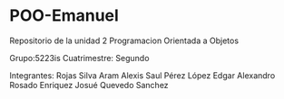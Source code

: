 # POO-Emanuel

Repositorio de la unidad 2 Programacion Orientada a Objetos

Grupo:5223is Cuatrimestre: Segundo

Integrantes: 
Rojas Silva Aram Alexis
Saul Pérez López
Edgar Alexandro Rosado Enriquez
Josué Quevedo Sanchez